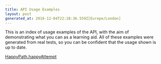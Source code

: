 ```yaml
---
title: API Usage Examples
layout: post
generated_at: 2016-12-04T22:28:36.559Z[Europe/London]
---
```

This is an index of usage examples of the API, with the aim of demonstrating what you can as a learning aid.
All of these examples were generated from real tests, so you can be confident that the usage shown is up to date.

[HappyPath.happyAttempt](HappyPath.happyAttempt)
